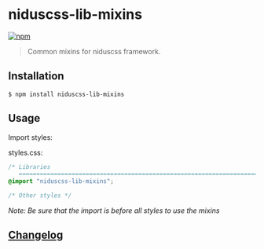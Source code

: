 # niduscss-lib-mixins
[![npm][npm-image]][npm-url]

[npm-image]: https://img.shields.io/npm/v/niduscss-lib-mixins.svg
[npm-url]: https://npmjs.org/package/niduscss-lib-mixins

> Common mixins for niduscss framework.

## Installation

```console
$ npm install niduscss-lib-mixins
```

## Usage

Import styles:

styles.css:

```css
/* Libraries
   ========================================================================== */
@import "niduscss-lib-mixins";

/* Other styles */
```
*Note: Be sure that the import is before all styles to use the mixins*

## [Changelog](CHANGELOG.md)